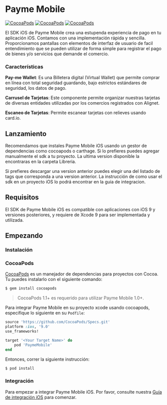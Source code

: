 # Payme Mobile

[![CocoaPods](https://img.shields.io/badge/cocoapods-1.0.0-red.svg)](http://cocoapods.org/?q=author%3Astripe%20name%3Astripe)
[![CocoaPods](https://img.shields.io/badge/licence-MIT-yellow.svg)](https://github.com/stripe/stripe-ios/blob/master/LICENSE)
[![CocoaPods](https://img.shields.io/badge/plattform-ios-green.svg)](https://github.com/stripe/stripe-ios#)

El SDK iOS de Payme Mobile crea una estupenda experiencia de pago en tu aplicación iOS. Contamos con una implementación rápida y sencilla. Proporcionamos pantallas con elementos de interfaz de usuario de facil entendimiento que se pueden utilizar de forma simple para registrar el pago de bienes y/o servicios que demande el comercio.

### Características

**Pay-me Wallet**: Es una Billetera digital (Virtual Wallet) que permite comprar en línea con total seguridad guardando, bajo estrictos estándares de seguridad, los datos de pago.

**Carrusel de Tarjetas**: Este componente permite organizar nuestras tarjetas de diversas entidades utilizadas por los comercios registrados con Alignet.

**Escaneo de Tarjetas**: Permite escanear tarjetas con relieves usando card.io.


## Lanzamiento

Recomendamos que instales Payme Mobile iOS usando un gestor de dependencias como cocoapods o carthage. Si lo prefieres puedes agregar manualmente el sdk a tu proyecto. La ultima version disponible la encontraras en la carpeta Libreria.

Si prefieres descargar una version anterior puedes elegir una del listado de tags que corresponda a una version anterior. La instrucción de como usar el sdk en un proyecto iOS lo podrá encontrar en la guia de integracion.

## Requisitos

El SDK de Payme Mobile iOS es compatible con aplicaciones con iOS 9 y versiones posteriores, y requiere de Xcode 9 para ser implementada y utilizada.

## Empezando

### Instalación

### CocoaPods

[CocoaPods](https://cocoapods.org) es un manejador de dependencias para proyectos con Cocoa. Tu puedes instalarlo con el siguiente comando:

```bash
$ gem install cocoapods
```

> CocoaPods 1.1+ es requerido para utilizar Payme Mobile 1.0+.

Para integrar Payme Mobile en su proyecto xcode usando cocoapods, especifique lo siguiente en su `Podfile`:

```ruby
source 'https://github.com/CocoaPods/Specs.git'
platform :ios, '9.0'
use_frameworks!

target '<Your Target Name>' do
    pod 'PaymeMobile'
end
```

Entonces, correr la siguiente instrucción:

```bash
$ pod install
```

### Integración

Para empezar a integrar Payme Mobile iOS. Por favor, consulte nuestra [Guía de integración iOS](https://github.com/alignetdev/paymemobile-ios/blob/master/Documentacion/Gu%C3%ADa%20de%20integración%20-%20iOS.pdf) para comenzar.
